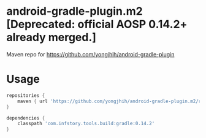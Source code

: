 android-gradle-plugin.m2  [Deprecated: official AOSP 0.14.2+ already merged.]
========================

Maven repo for https://github.com/yongjhih/android-gradle-plugin

Usage
=====

```gradle
repositories {
    maven { url 'https://github.com/yongjhih/android-gradle-plugin.m2/raw/master/' }
}

dependencies {
    classpath 'com.infstory.tools.build:gradle:0.14.2'
}
```
